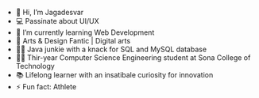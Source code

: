 - 👋 Hi, I’m Jagadesvar
- 💻 Passinate about UI/UX
- 🌱 I’m currently learning Web Development
- 💞️ Arts & Design Fantic | Digital arts
- 🧑‍💻 Java junkie with a knack for SQL and MySQL database
- 🧑‍🎓 Thir-year Computer Science Engineering student at Sona College of Technology
- 📚 Lifelong learner with an insatibale curiosity for innovation
- ⚡ Fun fact: Athlete

<!---
jagadesvar/jagadesvar is a ✨ special ✨ repository because its `README.md` (this file) appears on your GitHub profile.
You can click the Preview link to take a look at your changes.
--->

